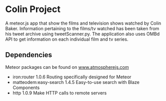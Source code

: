 # Colin Project

A meteor.js app that show the films and television shows watched by Colin Baker. Information pertaining to the films/tv watched has been taken from his tweet archive using tweetScanner.py. The application also uses OMBd API to get information on each individual film and tv series. 

## Dependencies

Meteor packages can be found on www.atmospherejs.com

* iron:router            1.0.6  Routing specifically designed for Meteor
* matteodem:easy-search  1.4.5  Easy-to-use search with Blaze Components
* http                   1.0.9  Make HTTP calls to remote servers